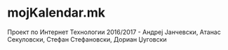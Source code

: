 # mojKalendar.mk
Проект по Интернет Технологии 2016/2017 - Андреј Јанчевски, Атанас Секуловски, Стефан Стефановски, Дориан Џуговски
